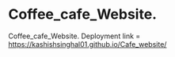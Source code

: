 # Coffee_cafe_Website.
Coffee_cafe_Website.
Deployment link = https://kashishsinghal01.github.io/Cafe_website/
